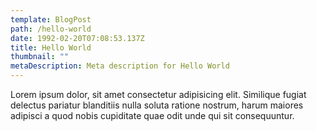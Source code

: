 ```yaml
---
template: BlogPost
path: /hello-world
date: 1992-02-20T07:08:53.137Z
title: Hello World
thumbnail: ""
metaDescription: Meta description for Hello World
---
```


Lorem ipsum dolor, sit amet consectetur adipisicing elit. Similique fugiat delectus pariatur blanditiis nulla soluta ratione nostrum, harum maiores adipisci a quod nobis cupiditate quae odit unde qui sit consequuntur.
